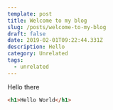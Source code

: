 ```yaml
---
template: post
title: Welcome to my blog
slug: /posts/welcome-to-my-blog
draft: false
date: 2019-02-01T09:22:44.331Z
description: Hello
category: Unrelated
tags:
  - unrelated
---
```

Hello there

```html
<h1>Hello World</h1>
```

